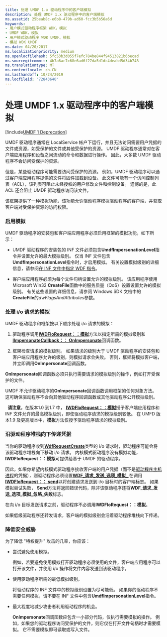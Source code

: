 ```yaml
---
title: 处理 UMDF 1.x 驱动程序中的客户端模拟
description: 处理 UMDF 1.x 驱动程序中的客户端模拟
ms.assetid: 25beab8c-e6b8-479b-ad60-fcc3b5b56a6d
keywords:
- 用户模式驱动程序框架 WDK，模拟
- UMDF WDK，模拟
- 用户模式驱动程序 WDK UMDF、模拟
- 模拟 WDK UMDF
ms.date: 04/20/2017
ms.localizationpriority: medium
ms.openlocfilehash: 5fc53b3d055f7efc784be844f94513821b6becad
ms.sourcegitcommit: 4b7a6ac7c68e6ad6f27da5d1dc4deabd5d34b748
ms.translationtype: MT
ms.contentlocale: zh-CN
ms.lasthandoff: 10/24/2019
ms.locfileid: "72843640"
---
```

# <a name="handling-client-impersonation-in-umdf-1x-drivers"></a>处理 UMDF 1.x 驱动程序中的客户端模拟


[!include[UMDF 1 Deprecation](../umdf-1-deprecation.md)]

UMDF 驱动程序通常在 LocalService 帐户下运行，并且无法访问需要用户凭据的文件或资源，如受保护的文件或其他受保护的资源。 UMDF 驱动程序通常对在客户端应用程序和设备之间流动的命令和数据进行操作。 因此，大多数 UMDF 驱动程序不会访问受保护的资源。

但是，某些驱动程序可能需要访问受保护的资源。 例如，UMDF 驱动程序可以通过客户端应用程序提供的文件将固件加载到设备。 此文件可能有一个访问控制列表（ACL），该列表可阻止未经授权的用户修改文件和控制设备。 遗憾的是，此 ACL 还会阻止 UMDF 驱动程序访问该文件。

该框架提供了一种模拟功能，该功能允许驱动程序模拟驱动程序的客户端，并获取客户端对受保护资源的访问权限。

### <a name="enabling-impersonation"></a>启用模拟

UMDF 驱动程序的安装包和客户端应用程序必须启用框架的模拟功能，如下所示：

-   UMDF 驱动程序的安装包的 INF 文件必须包含**UmdfImpersonationLevel**指令并设置允许的最大模拟级别。 仅当 INF 文件包含**UmdfImpersonationLevel**指令时，才启用模拟。 有关设置模拟级别的详细信息，请参阅[在 INF 文件中指定 WDF 指令](specifying-wdf-directives-in-inf-files.md)。

-   客户端应用程序必须为每个文件句柄设置允许的模拟级别。 该应用程序使用 Microsoft Win32 **CreateFile**函数中的服务质量（QoS）设置设置允许的模拟级别。 有关这些设置的详细信息，请参阅 Windows SDK 文档中的**CreateFile**的*dwFlagsAndAttributes*参数。

### <a name="handling-impersonation-for-an-io-request"></a>处理 i/o 请求的模拟

UMDF 驱动程序和框架按以下顺序处理 i/o 请求的模拟：

1.  驱动程序调用[**IWDFIoRequest：：模拟**](https://docs.microsoft.com/windows-hardware/drivers/ddi/wudfddi/nf-wudfddi-iwdfiorequest-impersonate)方法以指定所需的模拟级别和[**IImpersonateCallback：： OnImpersonate**](https://docs.microsoft.com/windows-hardware/drivers/ddi/wudfddi/nf-wudfddi-iimpersonatecallback-onimpersonate)回调函数。

2.  框架检查请求的模拟级别。 如果请求的级别大于 UMDF 驱动程序的安装包和客户端应用程序允许的级别，则模拟请求会失败。 否则，框架将模拟客户端，并立即调用**OnImpersonate**回调函数。

**OnImpersonate**回调函数必须只执行需要请求的模拟级别的操作，例如打开受保护的文件。

UMDF 不允许驱动程序的**OnImpersonate**回调函数调用框架的任何对象方法。 这可确保驱动程序不会向其他驱动程序回调函数或其他驱动程序公开模拟级别。

  **请注意**，在版本1.0 到1.7 中， [**IWDFIoRequest：：模拟**](https://docs.microsoft.com/windows-hardware/drivers/ddi/wudfddi/nf-wudfddi-iwdfiorequest-impersonate)授予客户端应用程序和 INF 文件允许的最高模拟级别，即使驱动程序请求的模拟级别较低。 在 UMFD 版本1.9 及更高版本中，**模拟**方法仅授予驱动程序请求的模拟级别。

 

### <a name="passing-credentials-down-the-driver-stack"></a>沿驱动程序堆栈向下传递凭据

当你的驱动程序收到[**WdfRequestCreate**](https://docs.microsoft.com/windows-hardware/drivers/ddi/wudfddi_types/ne-wudfddi_types-_wdf_request_type)类型的 i/o 请求时，驱动程序可能会将该驱动程序堆栈向下移动 i/o 请求。 内核模式驱动程序没有模拟功能， **IWDFIoRequest：：模拟**可提供给基于 UMDF 的驱动程序。

因此，如果你希望内核模式驱动程序接收客户端的用户凭据（而不是[驱动程序主机进程](umdf-driver-host-process.md)的凭据），则驱动程序必须设置[**WDF\_请求\_发送\_选项\_模拟\_** ](https://docs.microsoft.com/windows-hardware/drivers/ddi/wudfddi_types/ne-wudfddi_types-_wdf_request_send_options_flags)在调用[**IWDFIoRequest：： send**](https://docs.microsoft.com/windows-hardware/drivers/ddi/wudfddi/nf-wudfddi-iwdfiorequest-send)以将创建请求发送到 i/o 目标时的客户端标志。 如果模拟尝试失败， **Send**方法将返回错误代码，除非该驱动程序还将**WDF\_请求\_发送\_选项\_模拟\_忽略\_失败**标志。

在向 i/o 目标发送请求之前，驱动程序不必调用**IWDFIoRequest：：模拟**。

如果低级驱动程序还转发请求，客户端的模拟级别会沿着驱动程序堆栈向下传递。

### <a name="reducing-security-threats"></a>降低安全威胁

为了降低 "特权提升" 攻击的几率，你应该：

-   尝试避免使用模拟。

    例如，若要避免使用模拟打开驱动程序必须使用的文件，客户端应用程序可以打开该文件，并使用 i/o 操作将文件内容发送到该驱动程序。

-   使用驱动程序所需的最低模拟级别。

    将驱动程序的 INF 文件中的模拟级别设置为尽可能低。 如果你的驱动程序不需要任何模拟，请不要在 INF 文件中包含**UmdfImpersonationLevel**指令。

-   最大程度地减少攻击者利用驱动程序的机会。

    **OnImpersonate**回调函数应包含一小部分代码，仅执行需要模拟的操作。 例如，如果您的驱动程序访问受保护的文件，则它仅在打开文件句柄时才需要模拟。 它不需要模拟即可读取或写入文件。

 

 





